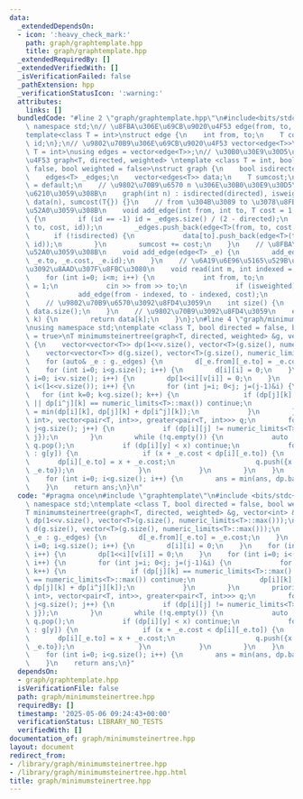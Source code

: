 ```yaml
---
data:
  _extendedDependsOn:
  - icon: ':heavy_check_mark:'
    path: graph/graphtemplate.hpp
    title: graph/graphtemplate.hpp
  _extendedRequiredBy: []
  _extendedVerifiedWith: []
  _isVerificationFailed: false
  _pathExtension: hpp
  _verificationStatusIcon: ':warning:'
  attributes:
    links: []
  bundledCode: "#line 2 \"graph/graphtemplate.hpp\"\n#include<bits/stdc++.h>\nusing\
    \ namespace std;\n// \u8FBA\u306E\u69CB\u9020\u4F53 edge(from, to, cost, id)\n\
    template<class T = int>\nstruct edge {\n    int from, to;\n    T cost;\n    int\
    \ id;\n};\n// \u9802\u70B9\u306E\u69CB\u9020\u4F53 vector<edge<T>>\ntemplate<class\
    \ T = int>\nusing edges = vector<edge<T>>;\n// \u30B0\u30E9\u30D5\u306E\u69CB\u9020\
    \u4F53 graph<T, directed, weighted> \ntemplate <class T = int, bool directed =\
    \ false, bool weighted = false>\nstruct graph {\n    bool isdirected, isweighted;\n\
    \    edges<T> _edges;\n    vector<edges<T>> data;\n    T sumcost;\n    graph()\
    \ = default;\n    // \u9802\u70B9\u6570 n \u306E\u30B0\u30E9\u30D5\u3092\u4F5C\
    \u6210\u3059\u308B\n    graph(int n) : isdirected(directed), isweighted(weighted),\
    \ data(n), sumcost(T{}) {}\n    // from \u304B\u3089 to \u3078\u8FBA\u3092\u8FFD\
    \u52A0\u3059\u308B\n    void add_edge(int from, int to, T cost = 1, int id = -1)\
    \ {\n        if (id == -1) id = _edges.size() / (2 - directed);\n        data[from].push_back(edge<T>(from,\
    \ to, cost, id));\n        _edges.push_back(edge<T>(from, to, cost, id));\n  \
    \      if (!isdirected) {\n            data[to].push_back(edge<T>(to, from, cost,\
    \ id));\n        }\n        sumcost += cost;\n    }\n    // \u8FBA\u3092\u8FFD\
    \u52A0\u3059\u308B\n    void add_edge(edge<T> _e) {\n        add_edge(_e.from,\
    \ _e.to, _e.cost, _e.id);\n    }\n    // \u6A19\u6E96\u5165\u529B\u304B\u3089\u8FBA\
    \u3092\u8AAD\u307F\u8FBC\u3080\n    void read(int m, int indexed = 1) {\n    \
    \    for (int i=0; i<m; i++) {\n            int from, to;\n            T cost\
    \ = 1;\n            cin >> from >> to;\n            if (isweighted) cin >> cost;\n\
    \            add_edge(from - indexed, to - indexed, cost);\n        }\n    }\n\
    \    // \u9802\u70B9\u6570\u3092\u8FD4\u3059\n    int size() {\n        return\
    \ data.size();\n    }\n    // \u9802\u70B9\u3092\u8FD4\u3059\n    edges<T> operator[](int\
    \ k) {\n        return data[k];\n    }\n};\n#line 4 \"graph/minimumsteinertree.hpp\"\
    \nusing namespace std;\ntemplate <class T, bool directed = false, bool weighted\
    \ = true>\nT minimumsteinertree(graph<T, directed, weighted> &g, vector<int> &v)\
    \ {\n    vector<vector<T>> dp(1<<v.size(), vector<T>(g.size(), numeric_limits<T>::max()));\n\
    \    vector<vector<T>> d(g.size(), vector<T>(g.size(), numeric_limits<T>::max()));\n\
    \    for (auto& _e : g._edges) {\n        d[_e.from][_e.to] = _e.cost;\n    }\n\
    \    for (int i=0; i<g.size(); i++) {\n        d[i][i] = 0;\n    }\n    for (int\
    \ i=0; i<v.size(); i++) {\n        dp[1<<i][v[i]] = 0;\n    }\n    for (int i=0;\
    \ i<(1<<v.size()); i++) {\n        for (int j=i; 0<j; j=(j-1)&i) {\n         \
    \   for (int k=0; k<g.size(); k++) {\n                if (dp[j][k] == numeric_limits<T>::max()\
    \ || dp[i^j][k] == numeric_limits<T>::max()) continue;\n                dp[i][k]\
    \ = min(dp[i][k], dp[j][k] + dp[i^j][k]);\n            }\n        }\n        priority_queue<pair<T,\
    \ int>, vector<pair<T, int>>, greater<pair<T, int>>> q;\n        for (int j=0;\
    \ j<g.size(); j++) {\n            if (dp[i][j] != numeric_limits<T>::max()) q.push({dp[i][j],\
    \ j});\n        }\n        while (!q.empty()) {\n            auto [x, y] = q.top();\
    \ q.pop();\n            if (dp[i][y] < x) continue;\n            for (auto& _e\
    \ : g[y]) {\n                if (x + _e.cost < dp[i][_e.to]) {\n             \
    \       dp[i][_e.to] = x + _e.cost;\n                    q.push({x + _e.cost,\
    \ _e.to});\n                }\n            }\n        }\n    }\n    T ans = numeric_limits<T>::max();\n\
    \    for (int i=0; i<g.size(); i++) {\n        ans = min(ans, dp.back()[i]);\n\
    \    }\n    return ans;\n}\n"
  code: "#pragma once\n#include \"graphtemplate\"\n#include <bits/stdc++.h>\nusing\
    \ namespace std;\ntemplate <class T, bool directed = false, bool weighted = true>\n\
    T minimumsteinertree(graph<T, directed, weighted> &g, vector<int> &v) {\n    vector<vector<T>>\
    \ dp(1<<v.size(), vector<T>(g.size(), numeric_limits<T>::max()));\n    vector<vector<T>>\
    \ d(g.size(), vector<T>(g.size(), numeric_limits<T>::max()));\n    for (auto&\
    \ _e : g._edges) {\n        d[_e.from][_e.to] = _e.cost;\n    }\n    for (int\
    \ i=0; i<g.size(); i++) {\n        d[i][i] = 0;\n    }\n    for (int i=0; i<v.size();\
    \ i++) {\n        dp[1<<i][v[i]] = 0;\n    }\n    for (int i=0; i<(1<<v.size());\
    \ i++) {\n        for (int j=i; 0<j; j=(j-1)&i) {\n            for (int k=0; k<g.size();\
    \ k++) {\n                if (dp[j][k] == numeric_limits<T>::max() || dp[i^j][k]\
    \ == numeric_limits<T>::max()) continue;\n                dp[i][k] = min(dp[i][k],\
    \ dp[j][k] + dp[i^j][k]);\n            }\n        }\n        priority_queue<pair<T,\
    \ int>, vector<pair<T, int>>, greater<pair<T, int>>> q;\n        for (int j=0;\
    \ j<g.size(); j++) {\n            if (dp[i][j] != numeric_limits<T>::max()) q.push({dp[i][j],\
    \ j});\n        }\n        while (!q.empty()) {\n            auto [x, y] = q.top();\
    \ q.pop();\n            if (dp[i][y] < x) continue;\n            for (auto& _e\
    \ : g[y]) {\n                if (x + _e.cost < dp[i][_e.to]) {\n             \
    \       dp[i][_e.to] = x + _e.cost;\n                    q.push({x + _e.cost,\
    \ _e.to});\n                }\n            }\n        }\n    }\n    T ans = numeric_limits<T>::max();\n\
    \    for (int i=0; i<g.size(); i++) {\n        ans = min(ans, dp.back()[i]);\n\
    \    }\n    return ans;\n}"
  dependsOn:
  - graph/graphtemplate.hpp
  isVerificationFile: false
  path: graph/minimumsteinertree.hpp
  requiredBy: []
  timestamp: '2025-05-06 09:24:43+00:00'
  verificationStatus: LIBRARY_NO_TESTS
  verifiedWith: []
documentation_of: graph/minimumsteinertree.hpp
layout: document
redirect_from:
- /library/graph/minimumsteinertree.hpp
- /library/graph/minimumsteinertree.hpp.html
title: graph/minimumsteinertree.hpp
---
```

